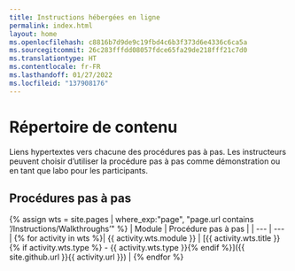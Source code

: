 ```yaml
---
title: Instructions hébergées en ligne
permalink: index.html
layout: home
ms.openlocfilehash: c8816b7d9de9c19fbd4c6b3f373d6e4336c6ca5a
ms.sourcegitcommit: 26c283fffdd08057fdce65fa29de218fff21c7d0
ms.translationtype: HT
ms.contentlocale: fr-FR
ms.lasthandoff: 01/27/2022
ms.locfileid: "137908176"
---
```

# <a name="content-directory"></a>Répertoire de contenu

Liens hypertextes vers chacune des procédures pas à pas. Les instructeurs peuvent choisir d’utiliser la procédure pas à pas comme démonstration ou en tant que labo pour les participants. 

## <a name="walkthroughs"></a>Procédures pas à pas

{% assign wts = site.pages | where_exp:"page", "page.url contains ’/Instructions/Walkthroughs’" %}
| Module | Procédure pas à pas |
| --- | --- | 
{% for activity in wts %}| {{ activity.wts.module }} | [{{ activity.wts.title }}{% if activity.wts.type %} - {{ activity.wts.type }}{% endif %}]({{ site.github.url }}{{ activity.url }}) |
{% endfor %}

